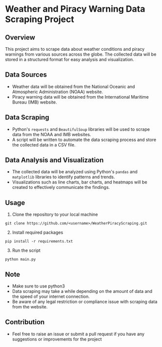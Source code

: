 # Weather and Piracy Warning Data Scraping Project

## Overview
This project aims to scrape data about weather conditions and piracy warnings from various sources across the globe. The collected data will be stored in a structured format for easy analysis and visualization.

## Data Sources
- Weather data will be obtained from the National Oceanic and Atmospheric Administration (NOAA) website.
- Piracy warning data will be obtained from the International Maritime Bureau (IMB) website.

## Data Scraping
- Python's `requests` and `BeautifulSoup` libraries will be used to scrape data from the NOAA and IMB websites.
- A script will be written to automate the data scraping process and store the collected data in a CSV file.

## Data Analysis and Visualization
- The collected data will be analyzed using Python's `pandas` and `matplotlib` libraries to identify patterns and trends.
- Visualizations such as line charts, bar charts, and heatmaps will be created to effectively communicate the findings.

## Usage
1. Clone the repository to your local machine
```
git clone https://github.com/<username>/WeatherPiracyScraping.git
```
2. Install required packages
```
pip install -r requirements.txt
```
3. Run the script
```
python main.py
```

## Note
- Make sure to use python3
- Data scraping may take a while depending on the amount of data and the speed of your internet connection.
- Be aware of any legal restriction or compliance issue with scraping data from the website.

## Contribution
- Feel free to raise an issue or submit a pull request if you have any suggestions or improvements for the project
